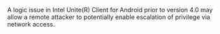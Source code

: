 A logic issue in Intel Unite(R) Client for Android prior to version 4.0 may allow a remote attacker to potentially enable escalation of privilege via network access.
